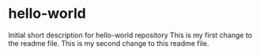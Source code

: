 # hello-world
Initial short description for hello-world repository
This is my first change to the readme file. 
This is my second change to this readme file. 
